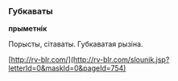 ### Губкаваты
**прыметнік**

Порысты, сітаваты. Губкаватая рызіна.

<a rel="author">[http://rv-blr.com/](http://rv-blr.com/slounik.jsp?letterId=0&maskId=0&pageId=754)</a>

